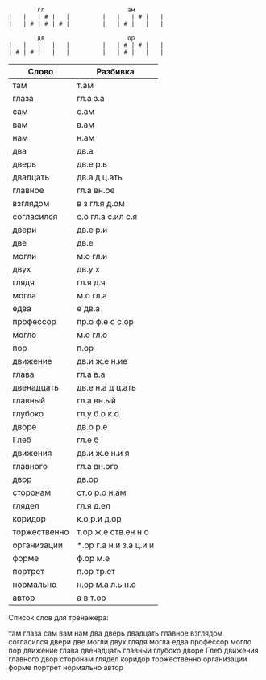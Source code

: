 ```

        гл                       ам
|   |   | # |   |         |   |   | # |   |
|   | # | # | # |         |   | # |   |   |

        дв                       ор
|   |   |   |   |         |   | # | # |   |
| # | # |   |   |         |   | # |   |   |

```

| Слово | Разбивка |
| --- | --- |
| там | т.ам | 
| глаза | гл.а з.а | 
| сам | с.ам | 
| вам | в.ам | 
| нам | н.ам | 
| два | дв.а | 
| дверь | дв.е р.ь | 
| двадцать | дв.а д ц.ать | 
| главное | гл.а вн.ое | 
| взглядом | в з гл.я д.ом | 
| согласился | с.о гл.а с.ил с.я | 
| двери | дв.е р.и | 
| две | дв.е | 
| могли | м.о гл.и | 
| двух | дв.у х | 
| глядя | гл.я д.я | 
| могла | м.о гл.а | 
| едва | е дв.а | 
| профессор | пр.о ф.е с с.ор | 
| могло | м.о гл.о | 
| пор | п.ор | 
| движение | дв.и ж.е н.ие | 
| глава | гл.а в.а | 
| двенадцать | дв.е н.а д ц.ать | 
| главный | гл.а вн.ый | 
| глубоко | гл.у б.о к.о | 
| дворе | дв.о р.е | 
| Глеб | гл.е б | 
| движения | дв.и ж.е н.и я | 
| главного | гл.а вн.ого | 
| двор | дв.ор | 
| сторонам | ст.о р.о н.ам | 
| глядел | гл.я д.ел | 
| коридор | к.о р.и д.ор | 
| торжественно | т.ор ж.е ств.ен н.о | 
| организации |  \*.ор г.а н.и з.а ц.и и | 
| форме | ф.ор м.е | 
| портрет | п.ор тр.ет | 
| нормально | н.ор м.а л.ь н.о | 
| автор | а в т.ор | 

Список слов для тренажера:

там глаза сам вам нам два дверь двадцать главное взглядом согласился двери две могли двух глядя могла едва профессор могло пор движение глава двенадцать главный глубоко дворе Глеб движения главного двор сторонам глядел коридор торжественно организации форме портрет нормально автор
